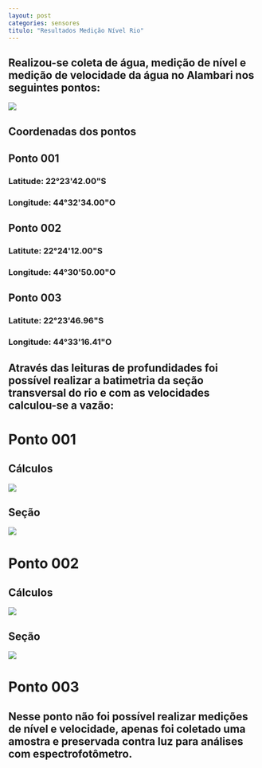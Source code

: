 ```yaml
---
layout: post
categories: sensores
titulo: "Resultados Medição Nível Rio"
---
```

 
## Realizou-se coleta de água, medição de nível e medição de velocidade da água no Alambari nos seguintes pontos:

![](//c2.staticflickr.com/6/5533/25392714939_5907ee197e_o.jpg)  

## Coordenadas dos pontos

## Ponto 001  
  
### Latitude: 22°23'42.00"S  
### Longitude: 44°32'34.00"O  


## Ponto 002  
  
### Latitute: 22°24'12.00"S  
### Longitude: 44°30'50.00"O  
  
  
## Ponto 003  
  
### Latitute: 22°23'46.96"S  
### Longitude: 44°33'16.41"O  

## Através das leituras de profundidades foi possível realizar a batimetria da seção transversal do rio e com as velocidades calculou-se  a vazão:  
  
# Ponto 001  
## Cálculos  

![](//c2.staticflickr.com/6/5611/25392711649_14ce22237d_o.jpg)  

## Seção  

![](//c2.staticflickr.com/6/5706/25392711589_3ccd8fc799_o.jpg) 

# Ponto 002  
## Cálculos  
  
![](//c2.staticflickr.com/6/5345/30727336730_bdf9474cc9_o.jpg)

## Seção  

![](//c2.staticflickr.com/6/5461/30727336510_88f0a9f171_o.jpg)

# Ponto 003  

## Nesse ponto não foi possível realizar medições de nível e velocidade, apenas foi coletado uma amostra e preservada contra luz para análises com espectrofotômetro.
